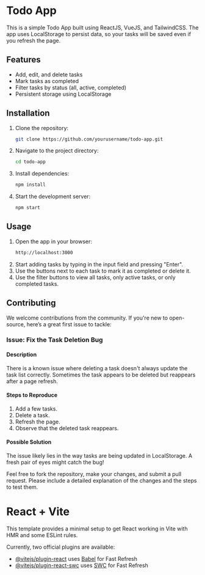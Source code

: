 
# Todo App

This is a simple Todo App built using ReactJS, VueJS, and TailwindCSS. The app uses LocalStorage to persist data, so your tasks will be saved even if you refresh the page.

## Features

- Add, edit, and delete tasks
- Mark tasks as completed
- Filter tasks by status (all, active, completed)
- Persistent storage using LocalStorage

## Installation

1. Clone the repository:
   ```bash
   git clone https://github.com/yourusername/todo-app.git
   ```
2. Navigate to the project directory:
   ```bash
   cd todo-app
   ```
3. Install dependencies:
   ```bash
   npm install
   ```
4. Start the development server:
   ```bash
   npm start
   ```

## Usage

1. Open the app in your browser:
   ```bash
   http://localhost:3000
   ```
2. Start adding tasks by typing in the input field and pressing "Enter".
3. Use the buttons next to each task to mark it as completed or delete it.
4. Use the filter buttons to view all tasks, only active tasks, or only completed tasks.

## Contributing

We welcome contributions from the community. If you're new to open-source, here’s a great first issue to tackle:

### Issue: Fix the Task Deletion Bug

#### Description

There is a known issue where deleting a task doesn't always update the task list correctly. Sometimes the task appears to be deleted but reappears after a page refresh.

#### Steps to Reproduce

1. Add a few tasks.
2. Delete a task.
3. Refresh the page.
4. Observe that the deleted task reappears.

#### Possible Solution

The issue likely lies in the way tasks are being updated in LocalStorage. A fresh pair of eyes might catch the bug!

Feel free to fork the repository, make your changes, and submit a pull request. Please include a detailed explanation of the changes and the steps to test them.


# React + Vite


This template provides a minimal setup to get React working in Vite with HMR and some ESLint rules.

Currently, two official plugins are available:

- [@vitejs/plugin-react](https://github.com/vitejs/vite-plugin-react/blob/main/packages/plugin-react/README.md) uses [Babel](https://babeljs.io/) for Fast Refresh
- [@vitejs/plugin-react-swc](https://github.com/vitejs/vite-plugin-react-swc) uses [SWC](https://swc.rs/) for Fast Refresh
